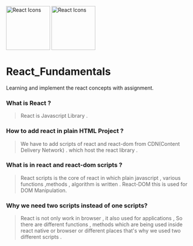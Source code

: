 <img src="https://raw.githubusercontent.com/react-icons/react-icons/master/react-icons.svg" width="120" alt="React Icons">
<img src="https://rawgit.com/gorangajic/react-icons/master/react-icons.svg" width="120" color="blue" alt="React Icons">


# React_Fundamentals
Learning and implement the react concepts with assignment.

### What is React ?
> React is Javascript Library .

### How to add react in plain HTML Project ?
> We have to add scripts of react and react-dom from CDN(Content Delivery Network) . which host the react library .

### What is in react and react-dom scripts ?
> React scripts is the core of react in which plain javascript , various functions ,methods , algorithm is written . React-DOM this is used for DOM<Document Object Model> Manipulation.

### Why we need two scripts instead of one scripts?
>React is not only work in browser , it also used for applications , So there are different functions , methods which are being used inside react native or browser or different places that's why we used two different scripts .
